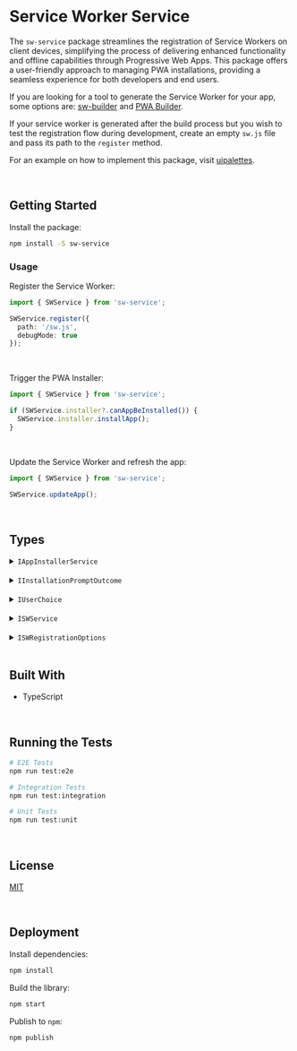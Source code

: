 # Service Worker Service

The `sw-service` package streamlines the registration of Service Workers on client devices, simplifying the process of delivering enhanced functionality and offline capabilities through Progressive Web Apps. This package offers a user-friendly approach to managing PWA installations, providing a seamless experience for both developers and end users.

If you are looking for a tool to generate the Service Worker for your app, some options are: [sw-builder](https://github.com/jesusgraterol/sw-builder) and [PWA Builder](https://docs.pwabuilder.com/#/home/sw-intro). 

If your service worker is generated after the build process but you wish to test the registration flow during development, create an empty `sw.js` file and pass its path to the `register` method.

For an example on how to implement this package, visit [uipalettes](https://github.com/jesusgraterol/uipalettes).


</br>

## Getting Started

Install the package:
```bash
npm install -S sw-service
```

### Usage

Register the Service Worker:

```typescript
import { SWService } from 'sw-service';

SWService.register({ 
  path: '/sw.js',
  debugMode: true 
});
```

<br/>

Trigger the PWA Installer:

```typescript
import { SWService } from 'sw-service';

if (SWService.installer?.canAppBeInstalled()) {
  SWService.installer.installApp();
}
```

<br/>

Update the Service Worker and refresh the app:

```typescript
import { SWService } from 'sw-service';

SWService.updateApp();
```





<br/>

## Types

<details>
  <summary><code>IAppInstallerService</code></summary>
  
  The service in charge of managing the PWA's Installation process.
  ```typescript
  interface IAppInstallerService {
    // properties
    installationPromptOutcome: IInstallationPromptOutcome | undefined;
    appInstalled: boolean | undefined;
    runningInstalledApp: boolean;

    // actions
    canAppBeInstalled: () => boolean;
    installApp: () => Promise<void>;
  }
  ```
</details>

<br/>

<details>
  <summary><code>IInstallationPromptOutcome</code></summary>
  
  The action taken by the user once the installation prompt is displayed.
  ```typescript
  type IInstallationPromptOutcome = 'accepted' | 'dismissed';
  ```
</details>

<br/>

<details>
  <summary><code>IUserChoice</code></summary>
  
  The result of the user's interaction with the installation prompt.
  ```typescript
  interface IUserChoice {
    outcome: IInstallationPromptOutcome;
    platform: string;
  }
  ```
</details>

<br/>

<details>
  <summary><code>ISWService</code></summary>
  
  The singleton that will handle the Service Worker's state as well as its functionality.
  ```typescript
  interface ISWService {
    // properties
    registration: ServiceWorkerRegistration | undefined;
    worker: ServiceWorker | undefined;
    registrationError: string | undefined;
    registrationDurationSeconds: number;

    // sub modules
    installer: IAppInstallerService | undefined;

    // service worker registration
    register(options?: ISWRegistrationOptions): void;
    updateApp(): Promise<void>,
  }
  ```
</details>

<br/>

<details>
  <summary><code>ISWRegistrationOptions</code></summary>
  
  The options that can be passed when registering the Service Worker.
  ```typescript
  interface ISWRegistrationOptions {
    // the path to the service worker file. Defaults to: '/sw.js'
    path?: string;

    // enables debug mode in the service worker, as well as the rest of the sub modules
    debugMode?: boolean;
  }
  ```
</details>





<br/>

## Built With

- TypeScript




<br/>

## Running the Tests

```bash
# E2E Tests
npm run test:e2e

# Integration Tests
npm run test:integration

# Unit Tests
npm run test:unit
```





<br/>

## License

[MIT](https://choosealicense.com/licenses/mit/)





<br/>

## Deployment

Install dependencies:
```bash
npm install
```


Build the library:
```bash
npm start
```


Publish to `npm`:
```bash
npm publish
```
